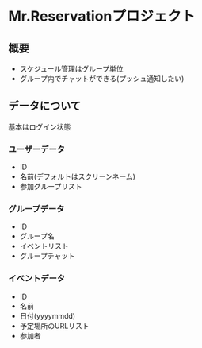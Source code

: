 # Mr.Reservationプロジェクト
## 概要
- スケジュール管理はグループ単位
- グループ内でチャットができる(プッシュ通知したい)
## データについて
基本はログイン状態
### ユーザーデータ
- ID
- 名前(デフォルトはスクリーンネーム)
- 参加グループリスト
### グループデータ
- ID
- グループ名
- イベントリスト
- グループチャット
### イベントデータ
- ID
- 名前
- 日付(yyyymmdd)
- 予定場所のURLリスト
- 参加者